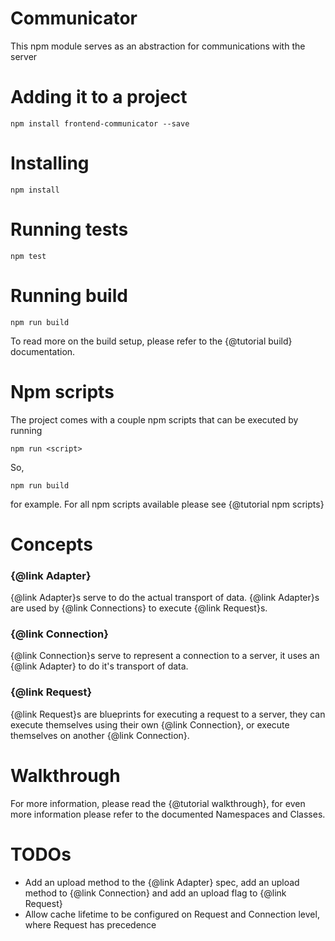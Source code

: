 Communicator
============================

This npm module serves as an abstraction for communications with the server

Adding it to a project
======================

```
npm install frontend-communicator --save
```

Installing
==========

```
npm install
```

Running tests
=============

```
npm test
```

Running build
=============

```
npm run build
```

To read more on the build setup, please refer to the {@tutorial build} documentation.

Npm scripts
===========
The project comes with a couple npm scripts that can be executed by running

```
npm run <script>
```
So,
```
npm run build
```

for example.
For all npm scripts available please see {@tutorial npm scripts}

Concepts
========

### {@link Adapter}
{@link Adapter}s serve to do the actual transport of data.
{@link Adapter}s are used by {@link Connections} to execute {@link Request}s.

### {@link Connection}
{@link Connection}s serve to represent a connection to a server, it uses an {@link Adapter} to do it's transport of data.

### {@link Request}
{@link Request}s are blueprints for executing a request to a server, they can execute themselves using their own {@link Connection}, or execute themselves on another {@link Connection}.

Walkthrough
===========
For more information, please read the {@tutorial walkthrough}, for even more information please refer to the documented Namespaces and Classes.

TODOs
=====
* Add an upload method to the {@link Adapter} spec, add an upload method to {@link Connection} and add an upload flag to {@link Request}
* Allow cache lifetime to be configured on Request and Connection level, where Request has precedence